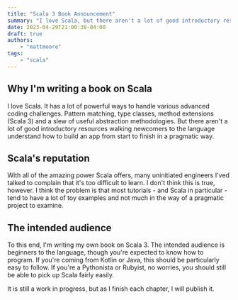 ```yaml
---
title: "Scala 3 Book Announcement"
summary: "I love Scala, but there aren't a lot of good introductory resources for newcomers to the language. So I'm writing a book, focused on pragmatic solutions to real problems."
date: 2023-04-29T21:00:38-04:00
draft: true
authors:
    - "mattmoore"
tags:
    - "scala"
---
```


## Why I'm writing a book on Scala

I love Scala. It has a lot of powerful ways to handle various advanced coding challenges. Pattern matching, type classes, method extensions (Scala 3) and a slew of useful abstraction methodologies. But there aren't a lot of good introductory resources walking newcomers to the language understand how to build an app from start to finish in a pragmatic way.

## Scala's reputation

With all of the amazing power Scala offers, many uninitiated engineers I'ved talked to complain that it's too difficult to learn. I don't think this is true, however. I think the problem is that most tutorials - and Scala in particular - tend to have a lot of toy examples and not much in the way of a pragmatic project to examine.

## The intended audience

To this end, I'm writing my own book on Scala 3. The intended audience is beginners to the language, though you're expected to know how to program. If you're coming from Kotlin or Java, this should be particularly easy to follow. If you're a Pythonista or Rubyist, no worries, you should still be able to pick up Scala fairly easily.

It is still a work in progress, but as I finish each chapter, I will publish it.
